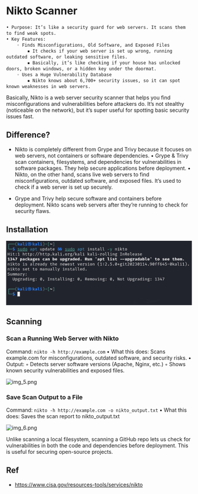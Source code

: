 # Nikto Scanner

    • Purpose: It’s like a security guard for web servers. It scans them to find weak spots.
    • Key Features:
        ◦ Finds Misconfigurations, Old Software, and Exposed Files
            ▪ It checks if your web server is set up wrong, running outdated software, or leaking sensitive files.
            ▪ Basically, it’s like checking if your house has unlocked doors, broken windows, or a hidden key under the doormat.
        ◦ Uses a Huge Vulnerability Database
            ▪ Nikto knows about 6,700+ security issues, so it can spot known weaknesses in web servers.

Basically, Nikto is a web server security scanner that helps you find misconfigurations and vulnerabilities before attackers do. It’s not stealthy (noticeable on the network), but it’s super useful for spotting basic security issues fast.

## Difference?

* Nikto is completely different from Grype and Trivy because it focuses on web servers, not containers or software dependencies.
    • Grype & Trivy scan containers, filesystems, and dependencies for vulnerabilities in software packages. They help secure applications before deployment.
    • Nikto, on the other hand, scans live web servers to find misconfigurations, outdated software, and exposed files. It’s used to check if a web server is set up securely.

* Grype and Trivy help secure software and containers before deployment. Nikto scans web servers after they’re running to check for security flaws.

## Installation

![nikto_installation](../../../../images/computer_forensic/scanner/trivy_grype_nikko/nikto_installation.png)

## Scanning 

### Scan a Running Web Server with Nikto

Command: `nikto -h http://example.com`
    • What this does: Scans example.com for misconfigurations, outdated software, and security risks.
    • Output:
        ◦ Detects server software versions (Apache, Nginx, etc.)
        ◦ Shows known security vulnerabilities and exposed files.

![img_5.png](img_5.png)

### Save Scan Output to a File

Command: `nikto -h http://example.com -o nikto_output.txt`
    • What this does: Saves the scan report to nikto_output.txt

![img_6.png](img_6.png)


Unlike scanning a local filesystem, scanning a GitHub repo lets us check for vulnerabilities in both the code and dependencies before deployment. This is useful for securing open-source projects.

## Ref

- https://www.cisa.gov/resources-tools/services/nikto